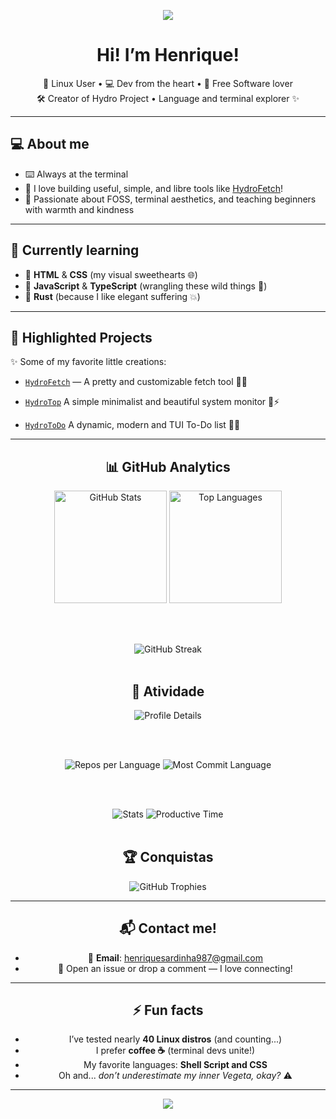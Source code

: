 
<p align="center">
  <img src="https://capsule-render.vercel.app/api?type=waving&color=89b482&height=200&section=header&text=Henriquehnnm&fontSize=40&fontColor=F8F8F2" />
</p>

<h1 align="center">Hi! I’m Henrique!</h1>
<p align="center">
  🐧 Linux User • 💻 Dev from the heart • 💙 Free Software lover <br/>
  🛠 Creator of Hydro Project • Language and terminal explorer ✨
</p>

---

## 💻 About me

- ⌨️ Always at the terminal
- 🔧 I love building useful, simple, and libre tools like [HydroFetch](https://github.com/Henriquehnnm/HydroFetch)!
- 🚀 Passionate about FOSS, terminal aesthetics, and teaching beginners with warmth and kindness

---

## 🌱 Currently learning

- 🎨 **HTML** & **CSS** (my visual sweethearts 🌐)
- 🧠 **JavaScript** & **TypeScript** (wrangling these wild things 🤯)
- 🦀 **Rust** (because I like elegant suffering 💥)

---

## 🚀 Highlighted Projects

✨ Some of my favorite little creations:

- [`HydroFetch`](https://github.com/Henriquehnnm/HydroFetch) — A pretty and customizable fetch tool 🐚💙  

- [`HydroTop`](https://github.com/Henriquehnnm/HydroTop) A simple minimalist and beautiful system monitor 🐍⚡

- [`HydroToDo`](https://github.com/Henriquehnnm/HydroToDo) A dynamic, modern and TUI To-Do list 🐍📃

---

<div align="center">
  
## 📊 GitHub Analytics

<div align="center">
  <img height="180em" src="https://github-readme-stats.vercel.app/api?username=Henriquehnnm&show_icons=true&theme=gruvbox&hide_border=true&count_private=true&include_all_commits=true" alt="GitHub Stats"/>
  <img height="180em" src="https://github-readme-stats.vercel.app/api/top-langs/?username=Henriquehnnm&layout=compact&theme=gruvbox&hide_border=true&langs_count=8" alt="Top Languages"/>
  
  <br><br>
  
  <img src="https://github-readme-streak-stats.herokuapp.com/?user=Henriquehnnm&theme=gruvbox&hide_border=true" alt="GitHub Streak"/>
</div>

<br>

## 🚀 Atividade

<div align="center">
  <img src="https://github-profile-summary-cards.vercel.app/api/cards/profile-details?username=Henriquehnnm&theme=gruvbox" alt="Profile Details"/>
  
  <br><br>
  
  <img src="https://github-profile-summary-cards.vercel.app/api/cards/repos-per-language?username=Henriquehnnm&theme=gruvbox" alt="Repos per Language"/>
  <img src="https://github-profile-summary-cards.vercel.app/api/cards/most-commit-language?username=Henriquehnnm&theme=gruvbox" alt="Most Commit Language"/>
  
  <br><br>
  
  <img src="https://github-profile-summary-cards.vercel.app/api/cards/stats?username=Henriquehnnm&theme=gruvbox" alt="Stats"/>
  <img src="https://github-profile-summary-cards.vercel.app/api/cards/productive-time?username=Henriquehnnm&theme=gruvbox&utc_offset=-3" alt="Productive Time"/>
</div>

<br>

## 🏆 Conquistas

<div align="center">
  <img src="https://github-profile-trophy.vercel.app/?username=Henriquehnnm&theme=gruvbox&no-frame=true&row=2&column=4" alt="GitHub Trophies"/>
</div>

---

## 📬 Contact me!

- 📧 **Email**: henriquesardinha987@gmail.com  
- 💬 Open an issue or drop a comment — I love connecting!

---

## ⚡ Fun facts

- I’ve tested nearly **40 Linux distros** (and counting...)
- I prefer **coffee ☕** (terminal devs unite!)
- My favorite languages: **Shell Script and CSS**    
- Oh and... *don’t underestimate my inner Vegeta, okay?*  ⚠️

---

<p align="center">
  <img src="https://capsule-render.vercel.app/api?type=waving&color=89b482&height=120&section=footer"/>
</p>
